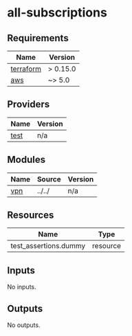 # all-subscriptions

<!-- BEGINNING OF PRE-COMMIT-TERRAFORM DOCS HOOK -->
## Requirements

| Name | Version |
|------|---------|
| <a name="requirement_terraform"></a> [terraform](#requirement\_terraform) | > 0.15.0 |
| <a name="requirement_aws"></a> [aws](#requirement\_aws) | ~> 5.0 |

## Providers

| Name | Version |
|------|---------|
| <a name="provider_test"></a> [test](#provider\_test) | n/a |

## Modules

| Name | Source | Version |
|------|--------|---------|
| <a name="module_vpn"></a> [vpn](#module\_vpn) | ../../ | n/a |

## Resources

| Name | Type |
|------|------|
| test_assertions.dummy | resource |

## Inputs

No inputs.

## Outputs

No outputs.
<!-- END OF PRE-COMMIT-TERRAFORM DOCS HOOK -->
